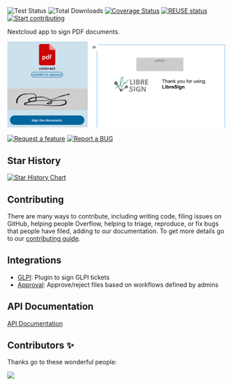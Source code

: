 <!--
 - SPDX-FileCopyrightText: 2020-2024 LibreCode coop and contributors
 - SPDX-License-Identifier: AGPL-3.0-or-later
-->
![Test Status](https://github.com/LibreSign/libresign/actions/workflows/behat.yml/badge.svg?branch=main)
![Total Downloads](https://img.shields.io/github/downloads/libresign/libresign/total)
[![Coverage Status](https://coveralls.io/repos/github/LibreSign/libresign/badge.svg?branch=main)](https://coveralls.io/github/LibreSign/libresign?branch=main)
[![REUSE status](https://api.reuse.software/badge/github.com/LibreSign/libresign)](https://api.reuse.software/info/github.com/LibreSign/libresign)
[![Start contributing](https://img.shields.io/github/issues/LibreSign/libresign/good%20first%20issue?color=7057ff&label=Contribute)](https://github.com/LibreSign/libresign/issues?q=is%3Aissue+is%3Aopen+sort%3Aupdated-desc+label%3A%22good+first+issue%22)

Nextcloud app to sign PDF documents.

<img src="img/LibreSign.png" />

[![Request a feature](https://img.shields.io/badge/Request%20a%20feature-7057ff?style=for-the-badge)](https://github.com/LibreSign/libresign/issues/new?template=feature_request.yml)
[![Report a BUG](https://img.shields.io/badge/Report%20a%20bug-8e0000?style=for-the-badge)](https://github.com/LibreSign/libresign/issues/new?template=bug_report.yml)

## Star History

[![Star History Chart](https://api.star-history.com/svg?repos=libresign/libresign&type=Date)](https://www.star-history.com/#libresign/libresign&Date)

## Contributing

There are many ways to contribute, including writing code, filing issues on GitHub, helping people Overflow, helping to triage, reproduce, or fix bugs that people have filed, adding to our documentation.
To get more details go to our [contributing guide](CONTRIBUTING.md).

## Integrations

* [GLPI](https://github.com/LibreSign/libresign-glpi): Plugin to sign GLPI tickets
* [Approval](https://github.com/nextcloud/approval): Approve/reject files based on workflows defined by admins

## API Documentation

[API Documentation](https://libresign.github.io/)

## Contributors ✨

Thanks go to these wonderful people:

<a href="https://github.com/LibreSign/libresign/graphs/contributors">
  <img src="https://contrib.rocks/image?repo=LibreSign/libresign" />
</a>
